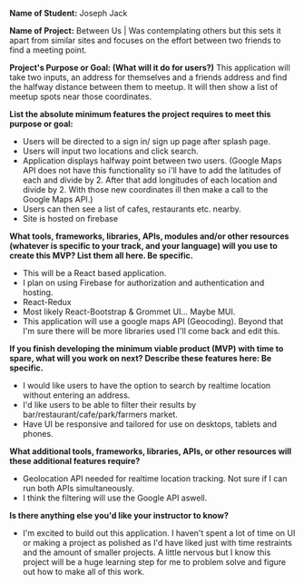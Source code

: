 **Name of Student:** Joseph Jack

**Name of Project:** Between Us | Was contemplating others but this sets it apart from similar sites and focuses on the effort between two friends to find a meeting point.

**Project's Purpose or Goal: (What will it do for users?)** This application will take two inputs, an address for themselves and a friends address and find the halfway distance between them to meetup. It will then show a list of meetup spots near those coordinates.

**List the absolute minimum features the project requires to meet this purpose or goal:** 
- Users will be directed to a sign in/ sign up page after splash page.
- Users will input two locations and click search.
- Application displays halfway point between two users. (Google Maps API does not have this functionality so i'll have to add the latitudes of each and divide by 2. After that add longitudes of each location and divide by 2. With those new coordinates ill then make a call to the Google Maps API.)
- Users can then see a list of cafes, restaurants etc. nearby.
- Site is hosted on firebase

**What tools, frameworks, libraries, APIs, modules and/or other resources (whatever is specific to your track, and your language) will you use to create this MVP? List them all here. Be specific.** 
- This will be a React based application. 
- I plan on using Firebase for authorization and authentication and hosting.
- React-Redux 
- Most likely React-Bootstrap & Grommet UI... Maybe MUI. 
- This application will use a google maps API (Geocoding). Beyond that I'm sure there will be more libraries used I'll come back and edit this. 

**If you finish developing the minimum viable product (MVP) with time to spare, what will you work on next? Describe these features here: Be specific.**
- I would like users to have the option to search by realtime location without entering an address. 
- I'd like users to be able to filter their results by bar/restaurant/cafe/park/farmers market.
- Have UI be responsive and tailored for use on desktops, tablets and phones.

**What additional tools, frameworks, libraries, APIs, or other resources will these additional features require?**

- Geolocation API needed for realtime location tracking. Not sure if I can run both APIs simultaneously.
- I think the filtering will use the Google API aswell.

**Is there anything else you'd like your instructor to know?**

- I'm excited to build out this application. I haven't spent a lot of time on UI or making a project as polished as I'd have liked just with time restraints and the amount of smaller projects. A little nervous but I know this project will be a huge learning step for me to problem solve and figure out how to make all of this work.